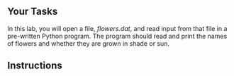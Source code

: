 ## Your Tasks

In this lab, you will open a file, _flowers.dat_, and read input from that file in a pre-written Python program. The program should read and print the names of flowers and whether they are grown in shade or sun.

## Instructions
